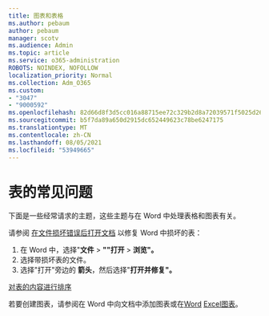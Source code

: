```yaml
---
title: 图表和表格
ms.author: pebaum
author: pebaum
manager: scotv
ms.audience: Admin
ms.topic: article
ms.service: o365-administration
ROBOTS: NOINDEX, NOFOLLOW
localization_priority: Normal
ms.collection: Adm_O365
ms.custom:
- "3047"
- "9000592"
ms.openlocfilehash: 82d66d8f3d5cc016a88715ee72c329b2d8a72039571f5025d267339e9f3126a6
ms.sourcegitcommit: b5f7da89a650d2915dc652449623c78be6247175
ms.translationtype: MT
ms.contentlocale: zh-CN
ms.lasthandoff: 08/05/2021
ms.locfileid: "53949665"
---
```

# <a name="common-issues-with-tables"></a>表的常见问题 

下面是一些经常请求的主题，这些主题与在 Word 中处理表格和图表有关。

请参阅 [在文件损坏错误后打开文档](https://support.office.com/article/47df9d48-2165-4411-a699-1786ac734bc3) 以修复 Word 中损坏的表：

 1. 在 Word 中，选择"**文件**  >  **""打开**  >  **浏览"。**
 2. 选择带损坏表的文件。
 3. 选择"打开"旁边的 **箭头**，然后选择"**打开并修复"。**

[对表的内容进行排序](https://support.office.com/article/F8392477-4613-49CD-ABA6-7C2E48F1D91F)

若要创建图表，请参阅在 Word 中向文档中添加图表或在[Word](https://support.office.com/article/ff48e3eb-5e04-4368-a39e-20df7c798932) [Excel图表](https://support.office.com/article/11A7D2F0-4487-4A9B-BBC6-D50916CD4A57)。